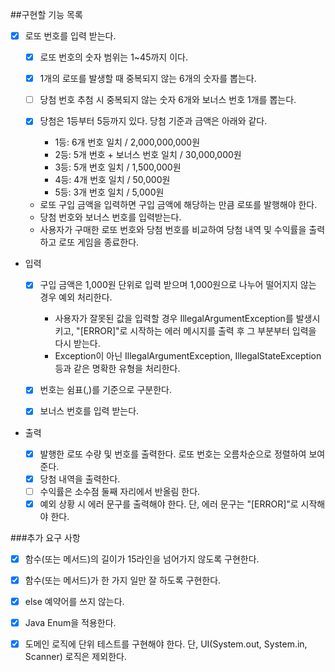 ##구현할 기능 목록

-[x] 로또 번호를 입력 받는다.
  -[x] 로또 번호의 숫자 범위는 1~45까지 이다.
  -[x] 1개의 로또를 발생할 때 중복되지 않는 6개의 숫자를 뽑는다.
  -[ ] 당첨 번호 추첨 시 중복되지 않는 숫자 6개와 보너스 번호 1개를 뽑는다.
  -[x] 당첨은 1등부터 5등까지 있다. 당첨 기준과 금액은 아래와 같다.
  
    - 1등: 6개 번호 일치 / 2,000,000,000원
    - 2등: 5개 번호 + 보너스 번호 일치 / 30,000,000원
    - 3등: 5개 번호 일치 / 1,500,000원
    - 4등: 4개 번호 일치 / 50,000원
    - 5등: 3개 번호 일치 / 5,000원   
  - 로또 구입 금액을 입력하면 구입 금액에 해당하는 만큼 로또를 발행해야 한다.    
  - 당첨 번호와 보너스 번호를 입력받는다.   
  - 사용자가 구매한 로또 번호와 당첨 번호를 비교하여 당첨 내역 및 수익률을 출력하고 로또 게임을 종료한다.   
  
- 입력

    -[x] 구입 금액은 1,000원 단위로 입력 받으며 1,000원으로 나누어 떨어지지 않는 경우 예외 처리한다.

        - 사용자가 잘못된 값을 입력할 경우 IllegalArgumentException를 발생시키고, "[ERROR]"로 시작하는 에러 메시지를 출력 후 그 부분부터 입력을 다시 받는다.
        - Exception이 아닌 IllegalArgumentException, IllegalStateException 등과 같은 명확한 유형을 처리한다.
    -[x] 번호는 쉼표(,)를 기준으로 구분한다.   
    -[x] 보너스 번호를 입력 받는다. 

- 출력

  -[x] 발행한 로또 수량 및 번호를 출력한다. 로또 번호는 오름차순으로 정렬하여 보여준다.
  -[x] 당첨 내역을 출력한다.
  -[ ] 수익률은 소수점 둘째 자리에서 반올림 한다.
  -[x] 예외 상황 시 에러 문구를 출력해야 한다. 단, 에러 문구는 "[ERROR]"로 시작해야 한다.

###추가 요구 사항

- [x] 함수(또는 메서드)의 길이가 15라인을 넘어가지 않도록 구현한다.
- [x] 함수(또는 메서드)가 한 가지 일만 잘 하도록 구현한다.
- [x] else 예약어를 쓰지 않는다.
- [x] Java Enum을 적용한다.
- [x] 도메인 로직에 단위 테스트를 구현해야 한다. 단, UI(System.out, System.in, Scanner) 로직은 제외한다.
  